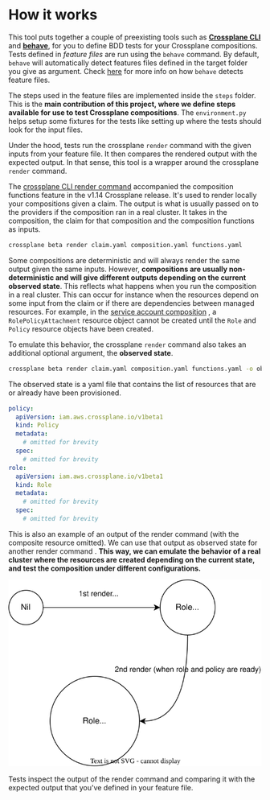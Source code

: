 # How it works
This tool puts together a couple of preexisting tools such as [**Crossplane CLI**](https://docs.crossplane.io/latest/cli/) and [**behave**](https://behave.readthedocs.io/en/latest/), for you to define BDD tests for your Crossplane compositions.
Tests defined in *feature files* are run using the `behave` command. By default, `behave` will automatically
detect features files defined in the target folder you give as argument. Check [here](https://behave.readthedocs.io/en/stable/gherkin.html#layout-variations) for more info
on how `behave` detects feature files.

The steps used in the feature files are implemented inside the `steps` folder. This is the **main contribution of this project, where we define steps available for use to test Crossplane compositions**. The `environment.py` helps setup some fixtures for the tests like setting up where the tests should look for 
the input files. 

Under the hood, tests run the crossplane `render` command with the given inputs from your feature file. 
It then compares the rendered output with the expected output. 
In that sense, this tool is a wrapper around the crossplane `render` command.

The [crossplane CLI render command]((https://docs.crossplane.io/latest/concepts/composition-functions/#test-a-composition-that-uses-functions).) accompanied the composition functions feature in the v1.14 Crossplane release. It's used to render locally
your compositions given a claim. The output is what is usually passed on to the providers if the composition ran in a real cluster. It takes in the composition, the claim for that composition and the composition functions as inputs.
```bash
crossplane beta render claim.yaml composition.yaml functions.yaml
```

Some compositions are deterministic and will always render the same output given the same inputs. However, **compositions
are usually non-deterministic and will give different outputs depending on the current observed state**. This reflects
what happens when you run the composition in a real cluster. This can occur for instance when the resources depend on some input from the claim or if there are dependencies between managed resources. For example, 
in the [service account composition](test/pkg/service-account-with-functions/composition.yaml) , a `RolePolicyAttachment` resource object cannot be created until the `Role` and `Policy` resource objects have been created.

To emulate this behavior, the crossplane `render` command also takes an additional optional argument, the **observed state**.
```bash
crossplane beta render claim.yaml composition.yaml functions.yaml -o observed.yaml
```

The observed state is a yaml file that contains the list of resources that are or already have been provisioned.

```yaml
policy:
  apiVersion: iam.aws.crossplane.io/v1beta1
  kind: Policy
  metadata:
    # omitted for brevity
  spec:
    # omitted for brevity
role:
  apiVersion: iam.aws.crossplane.io/v1beta1
  kind: Role
  metadata:
    # omitted for brevity
  spec:
    # omitted for brevity
```

This is also an example of an output of the render command (with the composite resource omitted). We can use that output as observed state for another render command .
**This way, we can emulate the behavior of a real cluster where the resources are created depending on the current state, and test the composition under different configurations.**

![Render Sequence for service account composition example](assets/render_sequence.drawio.svg)

Tests inspect the output of the render command and comparing it with the expected output that you've defined in your feature file.